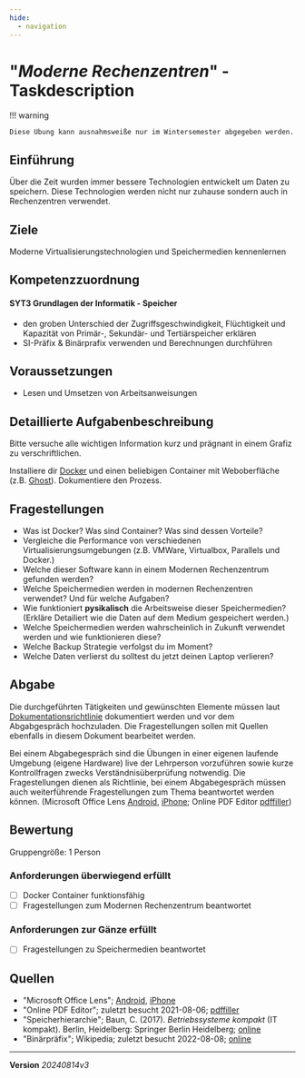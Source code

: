 ```yaml
---
hide:
  - navigation
---
```


# "*Moderne Rechenzentren*" - Taskdescription

!!! warning

    Diese Übung kann ausnahmsweiße nur im Wintersemester abgegeben werden.

## Einführung

Über die Zeit wurden immer bessere Technologien entwickelt um Daten zu speichern. Diese Technologien werden nicht nur zuhause sondern auch in Rechenzentren verwendet.

## Ziele

Moderne Virtualisierungstechnologien und Speichermedien kennenlernen


## Kompetenzzuordnung

#### SYT3 Grundlagen der Informatik - Speicher

* den groben Unterschied der Zugriffsgeschwindigkeit, Flüchtigkeit und Kapazität von Primär-, Sekundär- und Tertiärspeicher erklären
* SI-Präfix & Binärprafix verwenden und Berechnungen durchführen

## Voraussetzungen

* Lesen und Umsetzen von Arbeitsanweisungen

## Detaillierte Aufgabenbeschreibung

Bitte versuche alle wichtigen Information kurz und prägnant in einem Grafiz zu verschriftlichen.

Installiere dir [Docker](https://www.docker.com/) und einen beliebigen Container mit Weboberfläche (z.B. [Ghost](https://hub.docker.com/_/ghost/)). Dokumentiere den Prozess.


## Fragestellungen

* Was ist Docker? Was sind Container? Was sind dessen Vorteile?
* Vergleiche die Performance von verschiedenen Virtualisierungsumgebungen (z.B. VMWare, Virtualbox, Parallels und Docker.)
* Welche dieser Software kann in einem Modernen Rechenzentrum gefunden werden?
* Welche Speichermedien werden in modernen Rechenzentren verwendet? Und für welche Aufgaben?
* Wie funktioniert **pysikalisch** die Arbeitsweise dieser Speichermedien? (Erkläre Detailiert wie die Daten auf dem Medium gespeichert werden.)
* Welche Speichermedien werden wahrscheinlich in Zukunft verwendet werden und wie funktionieren diese?
* Welche Backup Strategie verfolgst du im Moment?
* Welche Daten verlierst du solltest du jetzt deinen Laptop verlieren?

## Abgabe

Die durchgeführten Tätigkeiten und gewünschten Elemente müssen laut [Dokumentationsrichtlinie](https://elearning.tgm.ac.at/pluginfile.php/18149/mod_resource/content/1/Dokumentationsrichtlinie.md) dokumentiert werden und vor dem Abgabgespräch hochzuladen. Die Fragestellungen sollen mit Quellen ebenfalls in diesem Dokument bearbeitet werden. 

Bei einem Abgabegespräch sind die Übungen in einer eigenen laufende Umgebung (eigene Hardware) live der Lehrperson vorzuführen sowie kurze Kontrollfragen zwecks Verständnisüberprüfung notwendig. Die Fragestellungen dienen als Richtlinie, bei einem Abgabegespräch müssen auch weiterführende Fragestellungen zum Thema beantwortet werden können. (Microsoft Office Lens [Android](https://play.google.com/store/apps/details?id=com.microsoft.office.officelens&hl=de_AT&gl=US), [iPhone](https://apps.apple.com/at/app/microsoft-office-lens-pdf-scan/id975925059); Online PDF Editor [pdffiller](https://www.pdffiller.com/de/))

## Bewertung

Gruppengröße: 1 Person

### Anforderungen **überwiegend erfüllt**

- [ ] Docker Container funktionsfähig
- [ ] Fragestellungen zum Modernen Rechenzentrum beantwortet

### Anforderungen **zur Gänze erfüllt**

- [ ] Fragestellungen zu Speichermedien beantwortet

## Quellen

* "Microsoft Office Lens";  [Android](https://play.google.com/store/apps/details?id=com.microsoft.office.officelens&hl=de_AT&gl=US), [iPhone](https://apps.apple.com/at/app/microsoft-office-lens-pdf-scan/id975925059)
* "Online PDF Editor"; zuletzt besucht 2021-08-06; [pdffiller](https://www.pdffiller.com/de/)
* "Speicherhierarchie"; Baun, C. (2017). *Betriebssysteme kompakt* (IT kompakt). Berlin, Heidelberg: Springer Berlin Heidelberg; [online](https://elearning.tgm.ac.at/pluginfile.php/11035/mod_folder/content/0/Speicherhierarchie.pdf)
* "Binärpräfix"; Wikipedia; zuletzt besucht 2022-08-08; [online](https://de.wikipedia.org/wiki/Bin%C3%A4rpr%C3%A4fix)

---

**Version**  *20240814v3*
